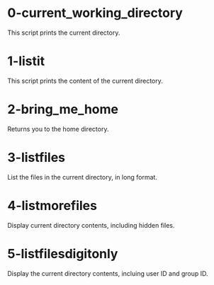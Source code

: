 # 0-current_working_directory
This script prints the current directory.

# 1-listit
This script prints the content of the current directory.

# 2-bring_me_home
Returns you to the home directory.

# 3-listfiles
List the files in the current directory, in long format.

# 4-listmorefiles
Display current directory contents, including hidden files.

# 5-listfilesdigitonly
Display the current directory contents, incluing user ID and group ID.